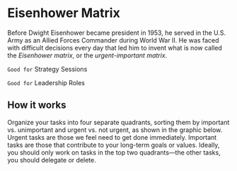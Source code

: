 # Eisenhower Matrix  
  
Before Dwight Eisenhower became president in 1953, he served in the U.S. Army as an Allied Forces Commander during World War II. He was faced with difficult decisions every day that led him to invent what is now called the _Eisenhower matrix_, or the _urgent-important matrix_.  

``Good for`` Strategy Sessions  
  
``Good for`` Leadership Roles  
  
## How it works 
  
Organize your tasks into four separate quadrants, sorting them by important vs. unimportant and urgent vs. not urgent, as shown in the graphic below. Urgent tasks are those we feel need to get done immediately. Important tasks are those that contribute to your long-term goals or values. Ideally, you should only work on tasks in the top two quadrants—the other tasks, you should delegate or delete.  
  
